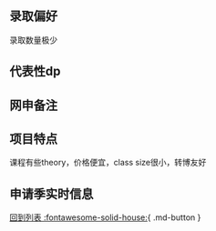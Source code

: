 ## 录取偏好
录取数量极少
## 代表性dp

## 网申备注

## 项目特点
课程有些theory，价格便宜，class size很小，转博友好
## 申请季实时信息

[回到列表 :fontawesome-solid-house:](选校梯度.md){ .md-button }
